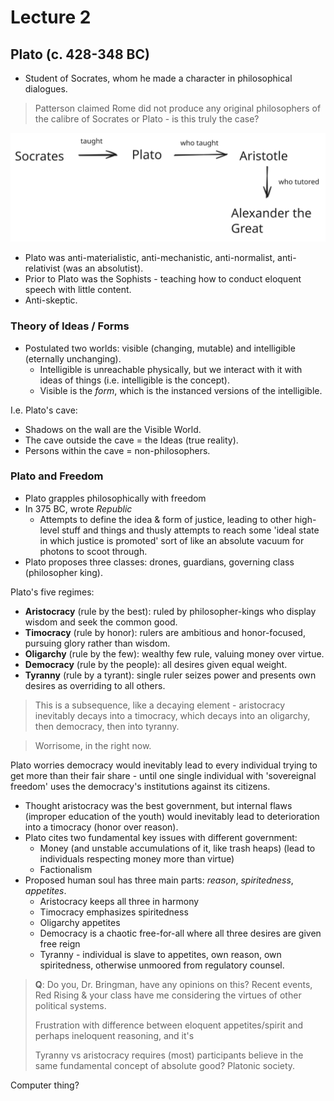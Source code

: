 # Lecture 2

## Plato (c. 428-348 BC)

- Student of Socrates, whom he made a character in philosophical dialogues.

> Patterson claimed Rome did not produce any original philosophers of the calibre of Socrates or Plato - is this truly the case?

![](images/socrates-plato.svg)
- Plato was anti-materialistic, anti-mechanistic, anti-normalist, anti-relativist (was an absolutist). 
- Prior to Plato was the Sophists - teaching how to conduct eloquent speech with little content.
- Anti-skeptic. 

### Theory of Ideas / Forms

- Postulated two worlds: visible (changing, mutable) and intelligible (eternally unchanging). 
	- Intelligible is unreachable physically, but we interact with it with ideas of things (i.e. intelligible is the concept).
	- Visible is the *form*, which is the instanced versions of the intelligible. 

I.e. Plato's cave: 
- Shadows on the wall are the Visible World. 
- The cave outside the cave = the Ideas (true reality).
- Persons within the cave = non-philosophers. 

### Plato and Freedom

- Plato grapples philosophically with freedom
- In 375 BC, wrote *Republic*
	- Attempts to define the idea & form of justice, leading to other high-level stuff and things and thusly attempts to reach some 'ideal state in which justice is promoted' sort of like an absolute vacuum for photons to scoot through.
- Plato proposes three classes: drones, guardians, governing class (philosopher king). 

Plato's five regimes:
- **Aristocracy** (rule by the best): ruled by philosopher-kings who display wisdom and seek the common good.
- **Timocracy** (rule by honor): rulers are ambitious and honor-focused, pursuing glory rather than wisdom.
- **Oligarchy** (rule by the few): wealthy few rule, valuing money over virtue.
- **Democracy** (rule by the people): all desires given equal weight.
- **Tyranny** (rule by a tyrant): single ruler seizes power and presents own desires as overriding to all others.

> This is a subsequence, like a decaying element - aristocracy inevitably decays into a timocracy, which decays into an oligarchy, then democracy, then into tyranny. 


> Worrisome, in the right now. 

Plato worries democracy would inevitably lead to every individual trying to get more than their fair share - until one single individual with 'sovereignal freedom' uses the democracy's institutions against its citizens. 

- Thought aristocracy was the best government, but internal flaws (improper education of the youth) would inevitably lead to deterioration into a timocracy (honor over reason). 
- Plato cites two fundamental key issues with different government:
	- Money (and unstable accumulations of it, like trash heaps) (lead to individuals respecting money more than virtue)
	- Factionalism
- Proposed human soul has three main parts: *reason*, *spiritedness*, *appetites*.
	- Aristocracy keeps all three in harmony
	- Timocracy emphasizes spiritedness
	- Oligarchy appetites
	- Democracy is a chaotic free-for-all where all three desires are given free reign
	- Tyranny - individual is slave to appetites, own reason, own spiritedness, otherwise unmoored from regulatory counsel. 

> **Q**: Do you, Dr. Bringman, have any opinions on this? Recent events, Red Rising & your class have me considering the virtues of other political systems. 
>
> Frustration with difference between eloquent appetites/spirit and perhaps ineloquent reasoning, and it's 
>
> Tyranny vs aristocracy requires (most) participants believe in the same fundamental concept of absolute good? Platonic society. 

Computer thing?